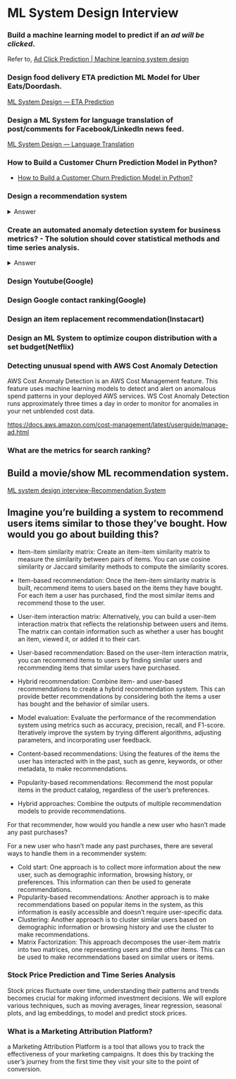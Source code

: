 # ML System Design Interview 

### Build a machine learning model to predict if an _ad will be clicked_.

Refer to, [Ad Click Prediction | Machine learning system design](https://medium.com/@mumbaiyachori/ad-click-prediction-machine-learning-system-design-6e553d7ccc1c)

### Design food delivery ETA prediction ML Model for Uber Eats/Doordash.

[ML System Design — ETA Prediction](https://mecha-mind.medium.com/ml-system-design-eta-prediction-9dc8000fd86b)

### Design a ML System for language translation of post/comments for Facebook/LinkedIn news feed.

[ML System Design — Language Translation](https://mecha-mind.medium.com/ml-system-design-language-translation-290eac2fb650)

### How to Build a Customer Churn Prediction Model in Python? 

- [How to Build a Customer Churn Prediction Model in Python? ](https://365datascience.com/tutorials/python-tutorials/how-to-build-a-customer-churn-prediction-model-in-python/)

###  Design a recommendation system

<details>
  
<summary>Answer</summary>

- [Recommender Systems — A Complete Guide to Machine Learning Models](https://towardsdatascience.com/recommender-systems-a-complete-guide-to-machine-learning-models-96d3f94ea748)
- [What Is a Recommendation System?](https://www.nvidia.com/en-us/glossary/recommendation-system/)

</details>

### Create an automated anomaly detection system for business metrics? - The solution should cover statistical methods and time series analysis.
<details>
  
<summary>Answer</summary>

#### 1. **Data Collection and Preprocessing**
   - **Metrics Identification**: Identify the key business metrics (e.g., revenue, website traffic, transaction volume) that need to be monitored for anomalies.
   - **Data Cleaning**: Handle missing values, outliers, and noise in the data. This could involve techniques like imputation or smoothing.
#### 2. **Time Series Analysis**
   - **Trend and Seasonality Detection**: Identify the trends and seasonality in the business metrics. This can be done using decomposition methods like **STL** (Seasonal-Trend decomposition using LOESS) or models such as **ARIMA** or **SARIMA**.
   - **Stationarity Check**: Use statistical tests like the **Augmented Dickey-Fuller (ADF)** test to check if the time series is stationary. If not, apply transformations such as differencing or logarithmic scaling.
   - **Time Series Forecasting**: Use models like **ARIMA**, **Prophet**, or **LSTM** networks for forecasting the expected behavior of the business metrics over time.
#### 3. **Statistical Methods for Anomaly Detection**
   - **Z-Score**: Calculate the z-score for the data points. Points that fall outside a predefined threshold (e.g., 3 standard deviations from the mean) are flagged as anomalies.
   - **Modified Z-Score (for skewed data)**: If the data is not normally distributed, use the modified Z-score, which is more robust against outliers.
   - **Percentile-based Detection**: Calculate the percentile range (e.g., 1st and 99th percentiles) and flag points that fall outside this range as anomalies.
   - **Autoregressive Integrated Moving Average (ARIMA) residuals**: Anomalies can be detected based on the residuals of an ARIMA model. Large residuals that exceed a threshold would indicate anomalies.
   - **Isolation Forests or Local Outlier Factor (LOF)**: These machine learning models are good at detecting anomalies in high-dimensional business data.

</details>

### Design Youtube(Google)
### Design Google contact ranking(Google)
### Design an item replacement recommendation(Instacart)
### Design an ML System to optimize coupon distribution with a set budget(Netflix)

### Detecting unusual spend with AWS Cost Anomaly Detection

AWS Cost Anomaly Detection is an AWS Cost Management feature. This feature uses machine learning models to detect and alert on anomalous spend patterns in your deployed AWS services. WS Cost Anomaly Detection runs approximately three times a day in order to monitor for anomalies in your net unblended cost data.

https://docs.aws.amazon.com/cost-management/latest/userguide/manage-ad.html

### What are the metrics for search ranking?

## Build a movie/show ML recommendation system.

[ML system design interview-Recommendation System](https://yunrui-li.medium.com/ml-system-design-interview-recommendation-system-637df3a31eb0)

## Imagine you’re building a system to recommend users items similar to those they’ve bought. How would you go about building this?

- Item-item similarity matrix: Create an item-item similarity matrix to measure the similarity between pairs of items. You can use cosine similarity or Jaccard similarity methods to compute the similarity scores.
- Item-based recommendation: Once the item-item similarity matrix is built, recommend items to users based on the items they have bought. For each item a user has purchased, find the most similar items and recommend those to the user.
- User-item interaction matrix: Alternatively, you can build a user-item interaction matrix that reflects the relationship between users and items. The matrix can contain information such as whether a user has bought an item, viewed it, or added it to their cart.
- User-based recommendation: Based on the user-item interaction matrix, you can recommend items to users by finding similar users and recommending items that similar users have purchased.
- Hybrid recommendation: Combine item- and user-based recommendations to create a hybrid recommendation system. This can provide better recommendations by considering both the items a user has bought and the behavior of similar users.
- Model evaluation: Evaluate the performance of the recommendation system using metrics such as accuracy, precision, recall, and F1-score. Iteratively improve the system by trying different algorithms, adjusting parameters, and incorporating user feedback.

- Content-based recommendations: Using the features of the items the user has interacted with in the past, such as genre, keywords, or other metadata, to make recommendations.
- Popularity-based recommendations: Recommend the most popular items in the product catalog, regardless of the user’s preferences.
- Hybrid approaches: Combine the outputs of multiple recommendation models to provide recommendations.

For that recommender, how would you handle a new user who hasn’t made any past purchases?

For a new user who hasn’t made any past purchases, there are several ways to handle them in a recommender system:

- Cold start: One approach is to collect more information about the new user, such as demographic information, browsing history, or preferences. This information can then be used to generate recommendations.
- Popularity-based recommendations: Another approach is to make recommendations based on popular items in the system, as this information is easily accessible and doesn’t require user-specific data.
- Clustering: Another approach is to cluster similar users based on demographic information or browsing history and use the cluster to make recommendations.
- Matrix Factorization: This approach decomposes the user-item matrix into two matrices, one representing users and the other items. This can be used to make recommendations based on similar users or items.

### Stock Price Prediction and Time Series Analysis

Stock prices fluctuate over time, understanding their patterns and trends becomes crucial for making informed investment decisions. We will explore various techniques, such as moving averages, linear regression, seasonal plots, and lag embeddings, to model and predict stock prices.

### What is a Marketing Attribution Platform?

a Marketing Attribution Platform is a tool that allows you to track the effectiveness of your marketing campaigns. It does this by tracking the user’s journey from the first time they visit your site to the point of conversion.
